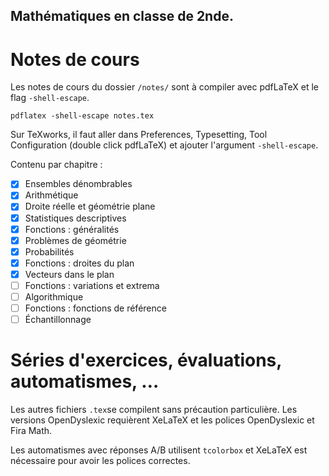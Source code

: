 ## Mathématiques en classe de 2nde.

# Notes de cours

Les notes de cours du dossier `/notes/` sont à compiler avec pdfLaTeX et le flag `-shell-escape`.

```
pdflatex -shell-escape notes.tex
```

Sur TeXworks, il faut aller dans Preferences, Typesetting, Tool Configuration (double click pdfLaTeX) et ajouter l'argument `-shell-escape`.

Contenu par chapitre :
- [x] Ensembles dénombrables
- [x] Arithmétique
- [x] Droite réelle et géométrie plane
- [x] Statistiques descriptives
- [x] Fonctions : généralités
- [x] Problèmes de géométrie
- [x] Probabilités
- [x] Fonctions : droites du plan
- [x] Vecteurs dans le plan
- [ ] Fonctions : variations et extrema
- [ ] Algorithmique
- [ ] Fonctions : fonctions de référence
- [ ] Échantillonnage

# Séries d'exercices, évaluations, automatismes, …

Les autres fichiers `.tex`se compilent sans précaution particulière. Les versions OpenDyslexic requièrent XeLaTeX et les polices OpenDyslexic et Fira Math.

Les automatismes avec réponses A/B utilisent ```tcolorbox``` et XeLaTeX est nécessaire pour avoir les polices correctes.
